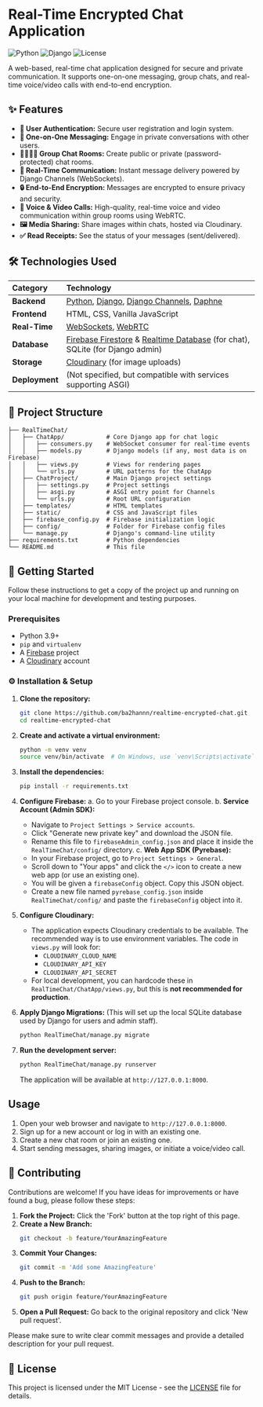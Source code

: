 # Real-Time Encrypted Chat Application

![Python](https://img.shields.io/badge/python-3.9+-blue.svg)
![Django](https://img.shields.io/badge/django-4.2-green.svg)
![License](https://img.shields.io/badge/license-MIT-blue.svg)

A web-based, real-time chat application designed for secure and private communication. It supports one-on-one messaging, group chats, and real-time voice/video calls with end-to-end encryption.

## ✨ Features

-   **👤 User Authentication:** Secure user registration and login system.
-   **💬 One-on-One Messaging:** Engage in private conversations with other users.
-   **👨‍👩‍👧‍👦 Group Chat Rooms:** Create public or private (password-protected) chat rooms.
-   **🚀 Real-Time Communication:** Instant message delivery powered by Django Channels (WebSockets).
-   **🔒 End-to-End Encryption:** Messages are encrypted to ensure privacy and security.
-   **🎤 Voice & Video Calls:** High-quality, real-time voice and video communication within group rooms using WebRTC.
-   **🖼️ Media Sharing:** Share images within chats, hosted via Cloudinary.
-   **✅ Read Receipts:** See the status of your messages (sent/delivered).

## 🛠️ Technologies Used

| Category      | Technology                                                                                             |
| :------------ | :----------------------------------------------------------------------------------------------------- |
| **Backend**   | [Python](https://www.python.org/), [Django](https://www.djangoproject.com/), [Django Channels](https://channels.readthedocs.io/en/stable/), [Daphne](https://github.com/django/daphne) |
| **Frontend**  | HTML, CSS, Vanilla JavaScript                                                                          |
| **Real-Time** | [WebSockets](https://developer.mozilla.org/en-US/docs/Web/API/WebSockets_API), [WebRTC](https://webrtc.org/) |
| **Database**  | [Firebase Firestore](https://firebase.google.com/docs/firestore) & [Realtime Database](https://firebase.google.com/docs/database) (for chat), SQLite (for Django admin) |
| **Storage**   | [Cloudinary](https://cloudinary.com/) (for image uploads)                                              |
| **Deployment**| (Not specified, but compatible with services supporting ASGI)                                          |

## 📂 Project Structure

```
├── RealTimeChat/
│   ├── ChatApp/            # Core Django app for chat logic
│   │   ├── consumers.py    # WebSocket consumer for real-time events
│   │   ├── models.py       # Django models (if any, most data is on Firebase)
│   │   ├── views.py        # Views for rendering pages
│   │   └── urls.py         # URL patterns for the ChatApp
│   ├── ChatProject/        # Main Django project settings
│   │   ├── settings.py     # Project settings
│   │   ├── asgi.py         # ASGI entry point for Channels
│   │   └── urls.py         # Root URL configuration
│   ├── templates/          # HTML templates
│   ├── static/             # CSS and JavaScript files
│   ├── firebase_config.py  # Firebase initialization logic
│   ├── config/             # Folder for Firebase config files
│   └── manage.py           # Django's command-line utility
├── requirements.txt        # Python dependencies
└── README.md               # This file
```

## 🚀 Getting Started

Follow these instructions to get a copy of the project up and running on your local machine for development and testing purposes.

### Prerequisites

-   Python 3.9+
-   `pip` and `virtualenv`
-   A [Firebase](https://firebase.google.com/) project
-   A [Cloudinary](https://cloudinary.com/) account

### ⚙️ Installation & Setup

1.  **Clone the repository:**
    ```bash
    git clone https://github.com/ba2hannn/realtime-encrypted-chat.git
    cd realtime-encrypted-chat
    ```

2.  **Create and activate a virtual environment:**
    ```bash
    python -m venv venv
    source venv/bin/activate  # On Windows, use `venv\Scripts\activate`
    ```

3.  **Install the dependencies:**
    ```bash
    pip install -r requirements.txt
    ```

4.  **Configure Firebase:**
    a. Go to your Firebase project console.
    b. **Service Account (Admin SDK):**
       - Navigate to `Project Settings > Service accounts`.
       - Click "Generate new private key" and download the JSON file.
       - Rename this file to `firebaseAdmin_config.json` and place it inside the `RealTimeChat/config/` directory.
    c. **Web App SDK (Pyrebase):**
       - In your Firebase project, go to `Project Settings > General`.
       - Scroll down to "Your apps" and click the `</>` icon to create a new web app (or use an existing one).
       - You will be given a `firebaseConfig` object. Copy this JSON object.
       - Create a new file named `pyrebase_config.json` inside `RealTimeChat/config/` and paste the `firebaseConfig` object into it.

5.  **Configure Cloudinary:**
    - The application expects Cloudinary credentials to be available. The recommended way is to use environment variables. The code in `views.py` will look for:
        - `CLOUDINARY_CLOUD_NAME`
        - `CLOUDINARY_API_KEY`
        - `CLOUDINARY_API_SECRET`
    - For local development, you can hardcode these in `RealTimeChat/ChatApp/views.py`, but this is **not recommended for production**.

6.  **Apply Django Migrations:**
    (This will set up the local SQLite database used by Django for users and admin staff).
    ```bash
    python RealTimeChat/manage.py migrate
    ```

7.  **Run the development server:**
    ```bash
    python RealTimeChat/manage.py runserver
    ```
    The application will be available at `http://127.0.0.1:8000`.

## Usage

1.  Open your web browser and navigate to `http://127.0.0.1:8000`.
2.  Sign up for a new account or log in with an existing one.
3.  Create a new chat room or join an existing one.
4.  Start sending messages, sharing images, or initiate a voice/video call.

## 🤝 Contributing

Contributions are welcome! If you have ideas for improvements or have found a bug, please follow these steps:

1.  **Fork the Project:** Click the 'Fork' button at the top right of this page.
2.  **Create a New Branch:**
    ```bash
    git checkout -b feature/YourAmazingFeature
    ```
3.  **Commit Your Changes:**
    ```bash
    git commit -m 'Add some AmazingFeature'
    ```
4.  **Push to the Branch:**
    ```bash
    git push origin feature/YourAmazingFeature
    ```
5.  **Open a Pull Request:** Go back to the original repository and click 'New pull request'.

Please make sure to write clear commit messages and provide a detailed description for your pull request.

## 📄 License

This project is licensed under the MIT License - see the [LICENSE](LICENSE) file for details.
